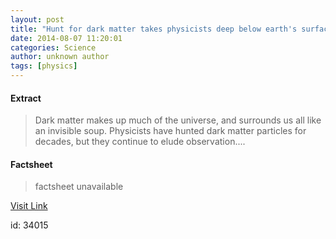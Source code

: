 ```yaml
---
layout: post
title: "Hunt for dark matter takes physicists deep below earth's surface, where WIMPS can't hide"
date: 2014-08-07 11:20:01
categories: Science
author: unknown author
tags: [physics]
---
```



#### Extract
>Dark matter makes up much of the universe, and surrounds us all like an invisible soup. Physicists have hunted dark matter particles for decades, but they continue to elude observation....

#### Factsheet
>factsheet unavailable

[Visit Link](http://phys.org/news326612704.html)

id:   34015


